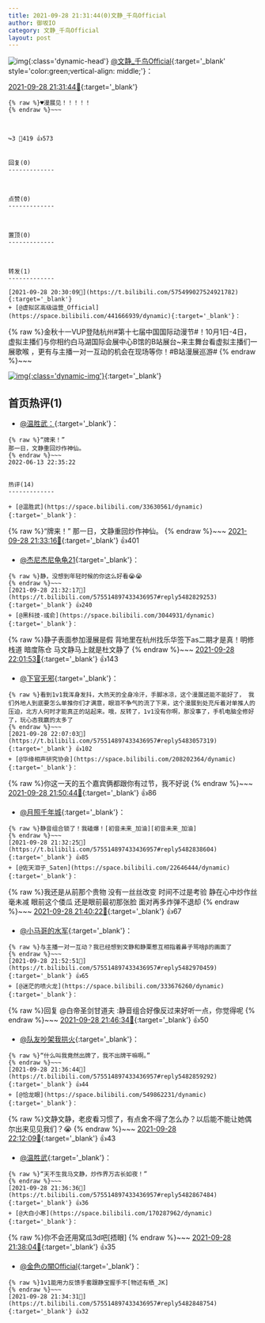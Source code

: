 ```yaml
---
title: 2021-09-28 21:31:44(0)文静_千鸟Official
author: 御坂IO
category: 文静_千鸟Official
layout: post
---
```


![img](/images/ac7482ed1b9a7f203dc68c0c4a77c488a27b108a.jpg){:class='dynamic-head'}
[@文静_千鸟Official](https://space.bilibili.com/667526012/dynamic){:target='_blank' style='color:green;vertical-align: middle;'}：

[2021-09-28 21:31:44🔗](https://t.bilibili.com/575514897433436957){:target='_blank'}

~~~
{% raw %}♥漫展见！！！！！
{% endraw %}~~~



↪️3 💬419 👍573


回复(0)
-------------



点赞(0)
-------------



置顶(0)
-------------



转发(1)
-------------

[2021-09-28 20:30:09🔗](https://t.bilibili.com/575499027524921782){:target='_blank'}
+ [@虚拟区高级运营_Official](https://space.bilibili.com/441666939/dynamic){:target='_blank'}：
~~~
{% raw %}金秋十一VUP登陆杭州#第十七届中国国际动漫节#！10月1日-4日，虚拟主播们与你相约白马湖国际会展中心B馆的B站展台~来主舞台看虚拟主播们一展歌喉 ，更有与主播一对一互动的机会在现场等你！#B站漫展巡游# 
{% endraw %}~~~


[![img](/images/13a0362b8a561f6eb89bf2f1f257841839888838.png){:class='dynamic-img'}](/images/13a0362b8a561f6eb89bf2f1f257841839888838.png){:target='_blank'}




首页热评(1)
-------------

+ [@温胜武：](https://space.bilibili.com/33630561/dynamic){:target='_blank'}：
~~~
{% raw %}“牌来！”
那一日，文静重回炒作神仙。
{% endraw %}~~~
2022-06-13 22:35:22


热评(14)
-------------

+ [@温胜武](https://space.bilibili.com/33630561/dynamic){:target='_blank'}：
~~~
{% raw %}“牌来！”
那一日，文静重回炒作神仙。
{% endraw %}~~~
[2021-09-28 21:33:16🔗](https://t.bilibili.com/575514897433436957#reply5482846256){:target='_blank'} 👍401
+ [@杰尼杰尼龟龟21](https://space.bilibili.com/14409162/dynamic){:target='_blank'}：
~~~
{% raw %}静，没想到年轻时候的你这么好看😭😭
{% endraw %}~~~
[2021-09-28 21:32:17🔗](https://t.bilibili.com/575514897433436957#reply5482829253){:target='_blank'} 👍240
+ [@黑科技-彧俞](https://space.bilibili.com/3044931/dynamic){:target='_blank'}：
~~~
{% raw %}静子表面参加漫展是假 背地里在杭州找乐华签下as二期才是真！明修栈道 暗度陈仓 马文静马上就是杜文静了
{% endraw %}~~~
[2021-09-28 22:01:53🔗](https://t.bilibili.com/575514897433436957#reply5483030453){:target='_blank'} 👍143
+ [@下官无邪](https://space.bilibili.com/11959228/dynamic){:target='_blank'}：
~~~
{% raw %}看到1v1我浑身发抖，大热天的全身冷汗，手脚冰凉，这个漫展还能不能好了， 我们外地人到底要怎么单推你们才满意，眼泪不争气的流了下来，这个漫展到处充斥着对单推人的压迫，北方人何时才能真正的站起来。哦，反转了，1v1没有你啊，那没事了，手机电脑全修好了，玩心态我赢的太多了
{% endraw %}~~~
[2021-09-28 22:07:03🔗](https://t.bilibili.com/575514897433436957#reply5483057319){:target='_blank'} 👍102
+ [@华缘相声研究协会](https://space.bilibili.com/208202364/dynamic){:target='_blank'}：
~~~
{% raw %}你这一天的五个嘉宾俩都跟你有过节，我不好说
{% endraw %}~~~
[2021-09-28 21:50:44🔗](https://t.bilibili.com/575514897433436957#reply5482952286){:target='_blank'} 👍86
+ [@月照千年城](https://space.bilibili.com/2878661/dynamic){:target='_blank'}：
~~~
{% raw %}静音组合锁了！我磕爆！[初音未来_加油][初音未来_加油]
{% endraw %}~~~
[2021-09-28 21:32:25🔗](https://t.bilibili.com/575514897433436957#reply5482838604){:target='_blank'} 👍85
+ [@佐天泪子_Saten](https://space.bilibili.com/22646444/dynamic){:target='_blank'}：
~~~
{% raw %}我还是从前那个贵物
没有一丝丝改变
时间不过是考验
静在心中炒作丝毫未减
眼前这个倭瓜
还是眼前最初那张脸
面对再多炸弹不退却
{% endraw %}~~~
[2021-09-28 21:40:22🔗](https://t.bilibili.com/575514897433436957#reply5482890520){:target='_blank'} 👍67
+ [@小马哥的水军](https://space.bilibili.com/242650057/dynamic){:target='_blank'}：
~~~
{% raw %}与主播一对一互动？我已经想到文静和静栗惹互相指着鼻子骂啥β的画面了
{% endraw %}~~~
[2021-09-28 21:52:51🔗](https://t.bilibili.com/575514897433436957#reply5482970459){:target='_blank'} 👍65
+ [@迷茫的喷火龙](https://space.bilibili.com/333676260/dynamic){:target='_blank'}：
~~~
{% raw %}回复 @白帝圣剑甘道夫 :静音组合好像反过来好听一点，你觉得呢
{% endraw %}~~~
[2021-09-28 21:46:34🔗](https://t.bilibili.com/575514897433436957#reply5482923740){:target='_blank'} 👍50
+ [@队友吵架我拱火](https://space.bilibili.com/141630407/dynamic){:target='_blank'}：
~~~
{% raw %}“什么叫我竟然出牌了，我不出牌干嘛啊。”
{% endraw %}~~~
[2021-09-28 21:36:44🔗](https://t.bilibili.com/575514897433436957#reply5482859292){:target='_blank'} 👍44
+ [@恰龙眼](https://space.bilibili.com/549862231/dynamic){:target='_blank'}：
~~~
{% raw %}文静文静，老皮看习惯了，有点舍不得了怎么办？以后能不能让她偶尔出来见见我们？😭
{% endraw %}~~~
[2021-09-28 22:12:09🔗](https://t.bilibili.com/575514897433436957#reply5483093007){:target='_blank'} 👍43
+ [@温胜武](https://space.bilibili.com/33630561/dynamic){:target='_blank'}：
~~~
{% raw %}“天不生我马文静，炒作界万古长如夜！”
{% endraw %}~~~
[2021-09-28 21:36:36🔗](https://t.bilibili.com/575514897433436957#reply5482867484){:target='_blank'} 👍36
+ [@大白小寒](https://space.bilibili.com/170287962/dynamic){:target='_blank'}：
~~~
{% raw %}你不会还用窝瓜3d吧[捂眼]
{% endraw %}~~~
[2021-09-28 21:38:04🔗](https://t.bilibili.com/575514897433436957#reply5482880508){:target='_blank'} 👍35
+ [@金色の闇Official](https://space.bilibili.com/1628088/dynamic){:target='_blank'}：
~~~
{% raw %}1v1能用力反馈手套跟静宝握手不[物述有栖_JK]
{% endraw %}~~~
[2021-09-28 21:34:31🔗](https://t.bilibili.com/575514897433436957#reply5482848754){:target='_blank'} 👍32


